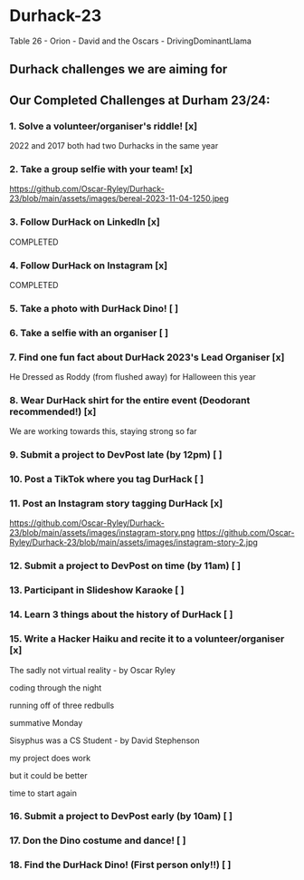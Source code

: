 # Durhack-23
Table 26 - Orion - David and the Oscars - DrivingDominantLlama


## Durhack challenges we are aiming for


## Our Completed Challenges at Durham 23/24:

### 1. Solve a volunteer/organiser's riddle! [x]

2022 and 2017 both had two Durhacks in the same year

### 2. Take a group selfie with your team! [x]

https://github.com/Oscar-Ryley/Durhack-23/blob/main/assets/images/bereal-2023-11-04-1250.jpeg

### 3. Follow DurHack on LinkedIn [x]

COMPLETED

### 4. Follow DurHack on Instagram [x]

COMPLETED

### 5. Take a photo with DurHack Dino! [ ]


### 6. Take a selfie with an organiser [ ]


### 7. Find one fun fact about DurHack 2023's Lead Organiser [x]

He Dressed as Roddy (from flushed away) for Halloween this year

### 8. Wear DurHack shirt for the entire event (Deodorant recommended!) [x]

We are working towards this, staying strong so far

### 9. Submit a project to DevPost late (by 12pm) [ ]


### 10. Post a TikTok where you tag DurHack [ ]


### 11. Post an Instagram story tagging DurHack [x]

https://github.com/Oscar-Ryley/Durhack-23/blob/main/assets/images/instagram-story.png
https://github.com/Oscar-Ryley/Durhack-23/blob/main/assets/images/instagram-story-2.jpg

### 12. Submit a project to DevPost on time (by 11am) [ ]

### 13. Participant in Slideshow Karaoke [ ]

### 14. Learn 3 things about the history of DurHack [ ]

### 15. Write a Hacker Haiku and recite it to a volunteer/organiser [x]

The sadly not virtual reality - by Oscar Ryley

coding through the night

running off of three redbulls

summative Monday


Sisyphus was a CS Student - by David Stephenson

my project does work

but it could be better

time to start again

### 16. Submit a project to DevPost early (by 10am) [ ]

### 17. Don the Dino costume and dance! [ ]

### 18. Find the DurHack Dino! (First person only!!) [ ]
